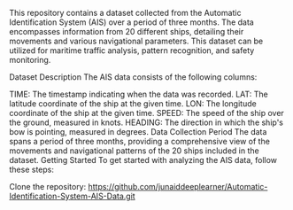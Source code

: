 This repository contains a dataset collected from the Automatic Identification System (AIS) over a period of three months. The data encompasses information from 20 different ships, detailing their movements and various navigational parameters. This dataset can be utilized for maritime traffic analysis, pattern recognition, and safety monitoring.

Dataset Description
The AIS data consists of the following columns:

TIME: The timestamp indicating when the data was recorded.
LAT: The latitude coordinate of the ship at the given time.
LON: The longitude coordinate of the ship at the given time.
SPEED: The speed of the ship over the ground, measured in knots.
HEADING: The direction in which the ship's bow is pointing, measured in degrees.
Data Collection Period
The data spans a period of three months, providing a comprehensive view of the movements and navigational patterns of the 20 ships included in the dataset.
Getting Started
To get started with analyzing the AIS data, follow these steps:

Clone the repository:
https://github.com/junaiddeeplearner/Automatic-Identification-System-AIS-Data.git
